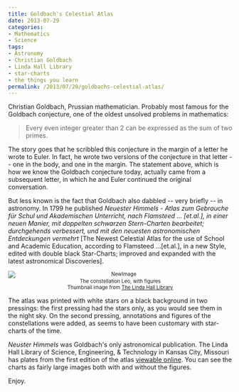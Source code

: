 ```yaml
---
title: Goldbach's Celestial Atlas
date: 2013-07-29
categories:
- Mathematics
- Science
tags:
- Astronomy
- Christian Goldbach
- Linda Hall Library
- star-charts
- the things you learn
permalink: /2013/07/29/goldbachs-celestial-atlas/
---
```

<p>Christian Goldbach, Prussian mathematician. Probably most famous for the Goldbach conjecture, one of the oldest unsolved problems in mathematics: </p>
<blockquote><p>Every even integer greater than 2 can be expressed as the sum of two primes.</p>
</blockquote>

<p>The story goes that he scribbled this conjecture in the margin of a letter he wrote to Euler. In fact, he wrote two versions of the conjecture in that letter -- one in the body, and one in the margin. The statement above, which is how we know the Goldbach conjecture today, actually came from a subsequent letter, in which he and Euler continued the original conversation.</p>
<p>But less known is the fact that Goldbach also dabbled -- very briefly -- in astronomy. In 1799 he published <em>Neuester Himmels - Atlas zum Gebrauche für Schul und Akademischen Unterricht, nach Flamsteed ... [et.al.], in einer neuen Manier, mit doppelten schwarzen Stern-Charten bearbeitet; durchgehends verbessert, und mit den neuesten astronomischen Entdeckungen vermehrt</em> [The Newest Celestial Atlas for the use of School and Academic Education, according to Flamsteed …[et.al.], in a new Style, edited with double black Star-Charts; improved and expanded with the latest astronomical Discoveries].</p>
<div style="width:image width px;font-size:80%;text-align:center;">
<img style="display:block;margin-left:auto;margin-right:auto;" src="{{ site.baseurl }}/assets/newimage1.png" alt="NewImage" border="0" />The constellation Leo, with figures<br />Thumbnail image from  <a href="http://www.lindahall.org/services/digital/ebooks/goldbach/goldbach27_28.shtml">The Linda Hall Library</a></div>
<p>The atlas was printed with white stars on a black background in two pressings: the first pressing had the stars only, as you would see them in the night sky. On the second pressing, annotations and figures of the constellations were added, as seems to have been customary with star-charts of the time. </p>
<p><em>Neuster Himmels</em> was Goldbach's only astronomical publication. The Linda Hall Library of Science, Engineering, &amp; Technology in Kansas City, Missouri has plates from the first edition of the atlas <a href="http://www.lindahall.org/services/digital/ebooks/goldbach/thumbs.shtml">viewable online</a>. You can see the charts as fairly large images both with and without the figures.</p>
<p>Enjoy.</p>

